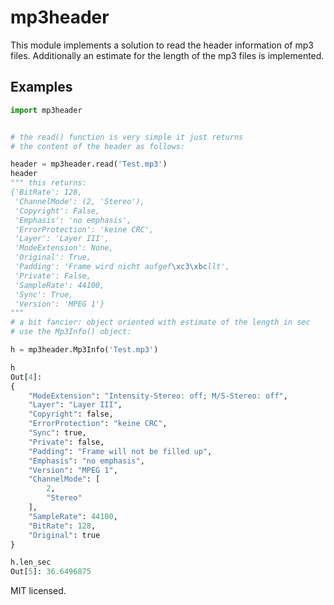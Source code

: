 mp3header
=========

This module implements a solution to read the header information of mp3 files. Additionally an estimate for the length of the mp3 files is implemented.

Examples
--------
```python
import mp3header


# the read() function is very simple it just returns
# the content of the header as follows:

header = mp3header.read('Test.mp3')
header
""" this returns:
{'BitRate': 128,
 'ChannelMode': (2, 'Stereo'),
 'Copyright': False,
 'Emphasis': 'no emphasis',
 'ErrorProtection': 'keine CRC',
 'Layer': 'Layer III',
 'ModeExtension': None,
 'Original': True,
 'Padding': 'Frame wird nicht aufgef\xc3\xbcllt',
 'Private': False,
 'SampleRate': 44100,
 'Sync': True,
 'Version': 'MPEG 1'}
"""
# a bit fancier: object oriented with estimate of the length in sec
# use the Mp3Info() object:

h = mp3header.Mp3Info('Test.mp3')

h
Out[4]: 
{
    "ModeExtension": "Intensity-Stereo: off; M/S-Stereo: off", 
    "Layer": "Layer III", 
    "Copyright": false, 
    "ErrorProtection": "keine CRC", 
    "Sync": true, 
    "Private": false, 
    "Padding": "Frame will not be filled up", 
    "Emphasis": "no emphasis", 
    "Version": "MPEG 1", 
    "ChannelMode": [
        2, 
        "Stereo"
    ], 
    "SampleRate": 44100, 
    "BitRate": 128, 
    "Original": true
}

h.len_sec
Out[5]: 36.6496875

```

MIT licensed.
